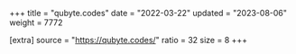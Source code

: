 +++
title = "qubyte.codes"
date = "2022-03-22"
updated = "2023-08-06"
weight = 7772

[extra]
source = "https://qubyte.codes/"
ratio = 32
size = 8
+++
